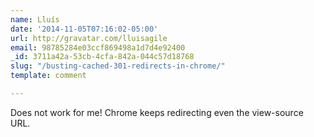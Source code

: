 ```yaml
---
name: Lluís
date: '2014-11-05T07:16:02-05:00'
url: http://gravatar.com/lluisagile
email: 98785284e03ccf869498a1d7d4e92400
_id: 3711a42a-53cb-4cfa-842a-044c57d18768
slug: "/busting-cached-301-redirects-in-chrome/"
template: comment

---
```


Does not work for me! Chrome keeps redirecting even the view-source URL.
